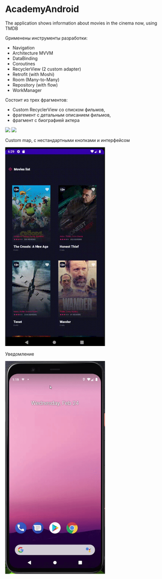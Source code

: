 # AcademyAndroid
The application shows information about movies in the cinema now, using TMDB

Gрименены инструменты разработки:

+ Navigation
+ Architecture MVVM
+ DataBinding
+ Сoroutines
+ RecyclerView (2 custom adapter)
+ Retrofit (with Moshi)
+ Room (Many-to-Many)
+ Repository (with flow)
+ WorkManager

Состоит из трех фрагментов:

* Сustom RecyclerView со списком фильмов,
* фрагемент с детальным описанием фильмов,
* фрагмент с биографией актера

<img src="https://github.com/Art-bond/okRes/blob/main/transition2.gif" width="320">

<img src="https://github.com/Art-bond/okRes/blob/main/moviedemo9.gif" width="320">

Custom map, c нестандартными кнопками и интерфейсом

<img src="https://github.com/Art-bond/okRes/blob/main/local.gif" width="320">

Уведомление

<img src="https://github.com/Art-bond/okRes/blob/main/notification.gif" width="320">
